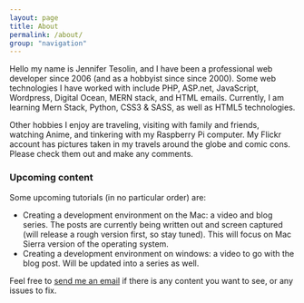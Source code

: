 ```yaml
---
layout: page
title: About
permalink: /about/
group: "navigation"
---
```


Hello my name is Jennifer Tesolin, and I have been a professional web developer since 2006 (and as a hobbyist since since 2000). Some web technologies I have worked with include PHP, ASP.net, JavaScript, Wordpress, Digital Ocean, MERN stack, and HTML emails. Currently, I am learning Mern Stack, Python, CSS3 & SASS, as well as HTML5 technologies.

Other hobbies I enjoy are traveling, visiting with family and friends, watching Anime, and tinkering with my Raspberry Pi computer. My Flickr account has pictures taken in my travels around the globe and comic cons. Please check them out and make any comments.

### Upcoming content

Some upcoming tutorials (in no particular order) are:

* Creating a development environment on the Mac: a video and blog series. The posts are currently being written out and screen captured (will release a rough version first, so stay tuned). This will focus on Mac Sierra version of the operating system.
* Creating a development environment on windows: a video to go with the blog post. Will be updated into a series as well.

Feel free to [send me an email](mailto:jtesolin@gmail.com) if there is any content you want to see, or any issues to fix.

